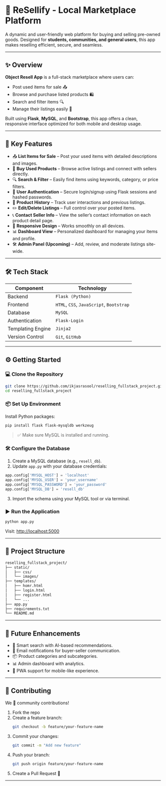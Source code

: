 

# 🛒 ReSellify - Local Marketplace Platform

A dynamic and user-friendly web platform for buying and selling pre-owned goods. Designed for **students, communities, and general users**, this app makes reselling efficient, secure, and seamless.

---

## ✨ Overview

**Object Resell App** is a full-stack marketplace where users can:
- Post used items for sale 📤
- Browse and purchase listed products 🛍️
- Search and filter items 🔍
- Manage their listings easily 🧾

Built using **Flask**, **MySQL**, and **Bootstrap**, this app offers a clean, responsive interface optimized for both mobile and desktop usage.

---

## 🚀 Key Features

- 📤 **List Items for Sale** – Post your used items with detailed descriptions and images.
- 🛒 **Buy Used Products** – Browse active listings and connect with sellers directly.
- 🔍 **Search & Filter** – Easily find items using keywords, category, or price filters.
- 👤 **User Authentication** – Secure login/signup using Flask sessions and hashed passwords.
- 🧾 **Product History** – Track user interactions and previous listings.
- ✏️ **Edit/Delete Listings** – Full control over your posted items.
- 📞 **Contact Seller Info** – View the seller’s contact information on each product detail page.
- 📱 **Responsive Design** – Works smoothly on all devices.
- 📊 **Dashboard View** – Personalized dashboard for managing your items and profile.
- 🛠️ **Admin Panel (Upcoming)** – Add, review, and moderate listings site-wide.

---

## 🛠️ Tech Stack

| Component         | Technology                            |
|------------------|----------------------------------------|
| Backend           | `Flask (Python)`                      |
| Frontend          | `HTML`, `CSS`, `JavaScript`, `Bootstrap` |
| Database          | `MySQL`                               |
| Authentication    | `Flask-Login`                         |
| Templating Engine | `Jinja2`                              |
| Version Control   | `Git`, `GitHub`                       |

---

## ⚙️ Getting Started

### 💻 Clone the Repository

```bash
git clone https://github.com/ikjasrasool/reselling_fullstack_project.git
cd reselling_fullstack_project
```

### 📦 Set Up Environment

Install Python packages:
```bash
pip install flask flask-mysqldb werkzeug
```

> ✅ Make sure MySQL is installed and running.

### 🛠️ Configure the Database

1. Create a MySQL database (e.g., `resell_db`).
2. Update `app.py` with your database credentials:
```python
app.config['MYSQL_HOST'] = 'localhost'
app.config['MYSQL_USER'] = 'your_username'
app.config['MYSQL_PASSWORD'] = 'your_password'
app.config['MYSQL_DB'] = 'resell_db'
```
3. Import the schema using your MySQL tool or via terminal.

### ▶️ Run the Application

```bash
python app.py
```

Visit: [http://localhost:5000](http://localhost:5000)

---

## 📂 Project Structure

```bash
reselling_fullstack_project/
├── static/
│   ├── css/
│   └── images/
├── templates/
│   ├── homr.html
│   ├── login.html
│   ├── register.html
│   └── ...
├── app.py
├── requirements.txt
└── README.md
```

---

## 📌 Future Enhancements

- 🧠 Smart search with AI-based recommendations.
- 📧 Email notifications for buyer-seller communication.
- 📦 Product categories and subcategories.
- 📊 Admin dashboard with analytics.
- 📱 PWA support for mobile-like experience.

---

## 🤝 Contributing

We 💙 community contributions!

1. Fork the repo
2. Create a feature branch:
   ```bash
   git checkout -b feature/your-feature-name
   ```
3. Commit your changes:
   ```bash
   git commit -m "Add new feature"
   ```
4. Push your branch:
   ```bash
   git push origin feature/your-feature-name
   ```
5. Create a Pull Request 🚀

---
